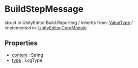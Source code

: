 # BuildStepMessage
struct in UnityEditor.Build.Reporting
 / Inherits from: <a href="https://docs.unity3d.com/6000.1/Documentation/ScriptReference/ValueType.html">ValueType</a> / Implemented in: <a href="https://docs.unity3d.com/6000.1/Documentation/ScriptReference/UnityEditor.CoreModule.html">UnityEditor.CoreModule</a>

## Properties
- <a href="https://docs.unity3d.com/6000.1/Documentation/ScriptReference/BuildStepMessage-content.html">content</a> : String
- <a href="https://docs.unity3d.com/6000.1/Documentation/ScriptReference/BuildStepMessage-type.html">type</a> : LogType
